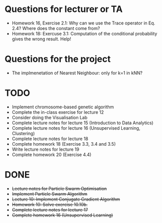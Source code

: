 # Questions for lecturer or TA
- Homework 16, Exercise 2.1: Why can we use the Trace operator in Eq. 2.4? Where does the constant come from?
- Homework 18: Exercuse 3.1: Computation of the conditional probability gives the wrong result. Help!

# Questions for the project
- The implmenetation of Nearest Neighbour: only for k=1 in kNN?


# TODO
- Implement chromosome-based genetic algorithm
- Complete the in-class exercise for lecture 12
- Consider doing the Visualisation Lab
- Complete lecture notes for lecture 15 (Introduction to Data Analytics)
- Complete lecture notes for lecture 16 (Unsupervised Learning, Clustering)
- Complete lecture notes for lecture 18
- Complete homework 18 (Exercise 3.3, 3.4 and 3.5)
- Write lecture notes for lecture 19
- Complete homework 20 (Exercise 4.4)



# DONE
- ~~Lecture notes for Particle Swarm Optimisation~~
- ~~Implement Particle Swarm Algorithm~~
- ~~Lecture 10: Implement Conjugate Gradient Algorithm~~
- ~~Homework 10: Solve exercise 10.10b.~~
- ~~Complete lecture notes for lecture 17~~
- ~~Complete homework 16 (Unsupervised Learning)~~